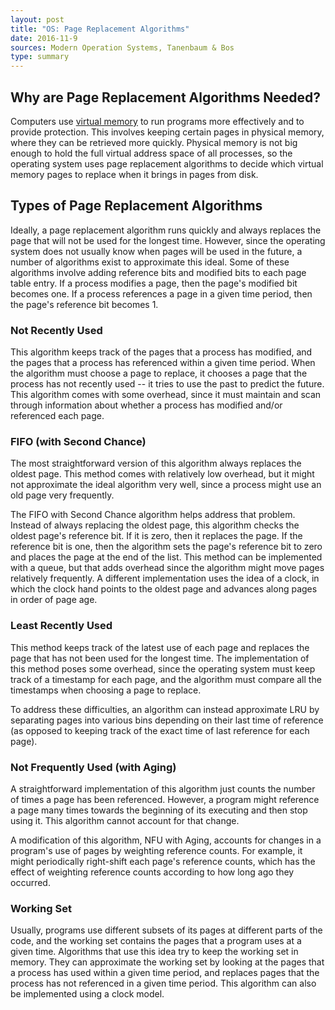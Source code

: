 ```yaml
---
layout: post
title: "OS: Page Replacement Algorithms"
date: 2016-11-9
sources: Modern Operation Systems, Tanenbaum & Bos
type: summary
---
```


## Why are Page Replacement Algorithms Needed?
Computers use [virtual memory](https://cchen23.github.io/blog/2016/11/07/os-virtual-memory) to run programs more effectively and to provide protection. This involves keeping certain pages in physical memory, where they can be retrieved more quickly. Physical memory is not big enough to hold the full virtual address space of all processes, so the operating system uses page replacement algorithms to decide which virtual memory pages to replace when it brings in pages from disk.

## Types of Page Replacement Algorithms
Ideally, a page replacement algorithm runs quickly and always replaces the page that will not be used for the longest time. However, since the operating system does not usually know when pages will be used in the future, a number of algorithms exist to approximate this ideal. Some of these algorithms involve adding reference bits and modified bits to each page table entry. If a process modifies a page, then the page's modified bit becomes one. If a process references a page in a given time period, then the page's reference bit becomes 1.

### Not Recently Used
This algorithm keeps track of the pages that a process has modified, and the pages that a process has referenced within a given time period. When the algorithm must choose a page to replace, it chooses a page that the process has not recently used -- it tries to use the past to predict the future. This algorithm comes with some overhead, since it must maintain and scan through information about whether a process has modified and/or referenced each page.

### FIFO (with Second Chance)
The most straightforward version of this algorithm always replaces the oldest page. This method comes with relatively low overhead, but it might not approximate the ideal algorithm very well, since a process might use an old page very frequently.

The FIFO with Second Chance algorithm helps address that problem. Instead of always replacing the oldest page, this algorithm checks the oldest page's reference bit. If it is zero, then it replaces the page. If the reference bit is one, then the algorithm sets the page's reference bit to zero and places the page at the end of the list. This method can be implemented with a queue, but that adds overhead since the algorithm might move pages relatively frequently. A different implementation uses the idea of a clock, in which the clock hand points to the oldest page and advances along pages in order of page age.

### Least Recently Used
This method keeps track of the latest use of each page and replaces the page that has not been used for the longest time. The implementation of this method poses some overhead, since the operating system must keep track of a timestamp for each page, and the algorithm must compare all the timestamps when choosing a page to replace.

To address these difficulties, an algorithm can instead approximate LRU by separating pages into various bins depending on their last time of reference (as opposed to keeping track of the exact time of last reference for each page).

### Not Frequently Used (with Aging)
A straightforward implementation of this algorithm just counts the number of times a page has been referenced. However, a program might reference a page many times towards the beginning of its executing and then stop using it. This algorithm cannot account for that change.

A modification of this algorithm, NFU with Aging, accounts for changes in a program's use of pages by weighting reference counts. For example, it might periodically right-shift each page's reference counts, which has the effect of weighting reference counts according to how long ago they occurred.

### Working Set
Usually, programs use different subsets of its pages at different parts of the code, and the working set contains the pages that a program uses at a given time. Algorithms that use this idea try to keep the working set in memory. They can approximate the working set by looking at the pages that a process has used within a given time period, and replaces pages that the process has not referenced in a given time period. This algorithm can also be implemented using a clock model.
